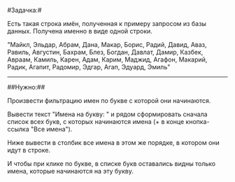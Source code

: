 #Задачка:#

Есть такая строка имён, полученная к примеру запросом из базы данных. 
Получена именно в виде одной строки.

"Майкл, Эльдар, Абрам, Дана, Макар, Борис, Радий, Давид, Аваз, Равиль, Августин, Бахрам, Блез, Богдан, Давлат, Дамир, Казбек, Авраам, Камиль, Карен, Адам, Карим, Маджид, Агафон, Макарий, Радик, Агапит, Радомир, Эдгар, Агап, Эдуард, Эмиль"

***

##Нужно:##

Произвести фильтрацию имен по букве с которой они начинаются.

Вывести текст "Имена на букву: " и рядом сформировать сначала список всех букв, с которых начинаются имена (+ в конце кнопка-ссылка "Все имена").

Ниже вывести в столбик все имена в этом же порядке, в котором они идут в строке. 

И чтобы при клике по букве, в списке букв оставались видны только имена, которые начинаются на эту букву.